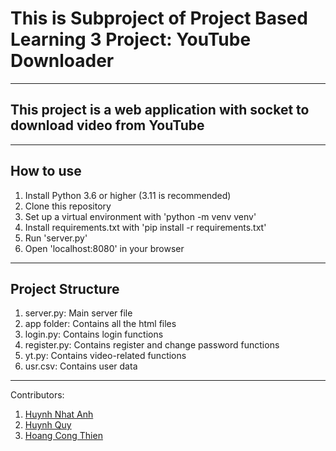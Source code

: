 # This is Subproject of Project Based Learning 3 Project: YouTube Downloader  
---------------------------------------
## This project is a web application with socket to download video from YouTube
---------------------------------------
## How to use
1. Install Python 3.6 or higher (3.11 is recommended)
2. Clone this repository
3. Set up a virtual environment with 'python -m venv venv'
4. Install requirements.txt with 'pip install -r requirements.txt'
5. Run 'server.py'
6. Open 'localhost:8080' in your browser

---------------------------------------
## Project Structure
1. server.py: Main server file
2. app folder: Contains all the html files
3. login.py: Contains login functions
3. register.py: Contains register and change password functions
4. yt.py: Contains video-related functions
5. usr.csv: Contains user data

---------------------------------------
Contributors:
1. [Huynh Nhat Anh](https://github.com/hnanh99)
2. [Huynh Quy](https://github.com/flordst)
3. [Hoang Cong Thien](https://github.com/sugarete)